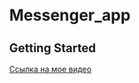 # Messenger_app



## Getting Started

[Ссылка на мое видео](https://vimeo.com/913767302?share=copy)
